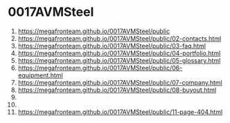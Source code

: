 # 0017AVMSteel
 
1. <https://megafronteam.github.io/0017AVMSteel/public>
2. <https://megafronteam.github.io/0017AVMSteel/public/02-contacts.html>
3. <https://megafronteam.github.io/0017AVMSteel/public/03-faq.html>
4. <https://megafronteam.github.io/0017AVMSteel/public/04-portfolio.html>
5. <https://megafronteam.github.io/0017AVMSteel/public/05-glossary.html>
6. <https://megafronteam.github.io/0017AVMSteel/public/06-equipment.html>
7. <https://megafronteam.github.io/0017AVMSteel/public/07-company.html>
8. <https://megafronteam.github.io/0017AVMSteel/public/08-buyout.html>
9. 
10. 
11. <https://megafronteam.github.io/0017AVMSteel/public/11-page-404.html>